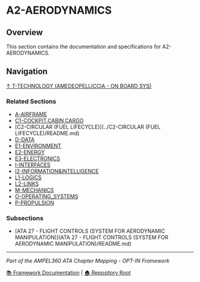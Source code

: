 # A2-AERODYNAMICS

## Overview

This section contains the documentation and specifications for A2-AERODYNAMICS.

## Navigation

[↑ T-TECHNOLOGY (AMEDEOPELLICCIA - ON BOARD SYS)](../README.md)

### Related Sections

- [A-AIRFRAME](../A-AIRFRAME/README.md)
- [C1-COCKPIT.CABIN,CARGO](../C1-COCKPIT.CABIN,CARGO/README.md)
- [C2-CIRCULAR (FUEL LIFECYCLE)](../C2-CIRCULAR (FUEL LIFECYCLE)/README.md)
- [D-DATA](../D-DATA/README.md)
- [E1-ENVIRONMENT](../E1-ENVIRONMENT/README.md)
- [E2-ENERGY](../E2-ENERGY/README.md)
- [E3-ELECTRONICS](../E3-ELECTRONICS/README.md)
- [I-INTERFACES](../I-INTERFACES/README.md)
- [I2-INFORMATION&INTELLIGENCE](../I2-INFORMATION&INTELLIGENCE/README.md)
- [L1-LOGICS](../L1-LOGICS/README.md)
- [L2-LINKS](../L2-LINKS/README.md)
- [M-MECHANICS](../M-MECHANICS/README.md)
- [O-OPERATING_SYSTEMS](../O-OPERATING_SYSTEMS/README.md)
- [P-PROPULSION](../P-PROPULSION/README.md)

### Subsections

- [ATA 27 - FLIGHT CONTROLS (SYSTEM FOR AERODYNAMIC MANIPULATION)](ATA 27 - FLIGHT CONTROLS (SYSTEM FOR AERODYNAMIC MANIPULATION)/README.md)

---

*Part of the AMPEL360 ATA Chapter Mapping - OPT-IN Framework*

[📚 Framework Documentation](../../README.md) | [🏠 Repository Root](../../../README.md)
